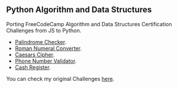 ## Python Algorithm and Data Structures

Porting FreeCodeCamp Algorithm and Data Structures Certification Challenges from JS to Python.

* [Palindrome Checker](https://github.com/omik-fsp/fsp-pads/blob/master/palindrome-checker).
* [Roman Numeral Converter](#).
* [Caesars Cipher](#).
* [Phone Number Validator](#).
* [Cash Register](#).

You can check my original Challenges [here](https://omik-fcc.github.io).
